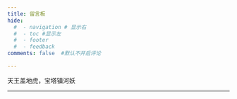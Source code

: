 ```yaml
---
title: 留言板
hide:
  #  - navigation # 显示右
  #  - toc #显示左
  #  - footer
  #  - feedback  
comments: false  #默认不开启评论

---
```


天王盖地虎，宝塔镇河妖

---
